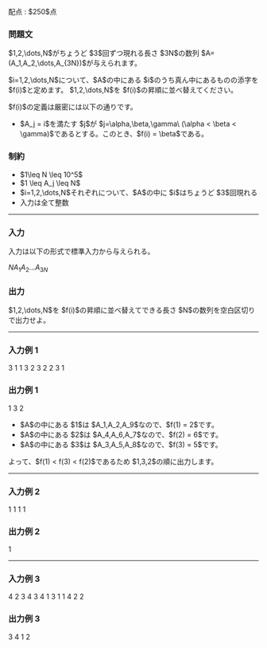 
<div>

<span>

<span>

<p>
配点 : $250$点
</p>

<div>

<section>

### **問題文**

<p>
$1,2,\dots,N$がちょうど $3$回ずつ現れる長さ $3N$の数列 $A=(A_1,A_2,\dots,A_{3N})$が与えられます。
</p>

<p>
$i=1,2,\dots,N$について、$A$の中にある $i$のうち真ん中にあるものの添字を $f(i)$と定めます。
$1,2,\dots,N$を $f(i)$の昇順に並べ替えてください。
</p>

<p>
$f(i)$の定義は厳密には以下の通りです。
</p>

<ul>

<li>
$A_j = i$を満たす $j$が $j=\alpha,\beta,\gamma\ (\alpha < \beta < \gamma)$であるとする。このとき、$f(i) = \beta$である。
</li>

</ul>

</section>

</div>

<div>

<section>

### **制約**

<ul>

<li>
$1\leq N \leq 10^5$
</li>

<li>
$1 \leq A_j \leq N$
</li>

<li>
$i=1,2,\dots,N$それぞれについて、$A$の中に $i$はちょうど $3$回現れる
</li>

<li>
入力は全て整数
</li>

</ul>

</section>

</div>

---

<div>

<div>

<section>

### **入力**

<p>
入力は以下の形式で標準入力から与えられる。
</p>

<div>

$N$$A_1$$A_2$$\dots$$A_{3N}$
</div>

</section>

</div>

<div>

<section>

### **出力**

<p>
$1,2,\dots,N$を $f(i)$の昇順に並べ替えてできる長さ $N$の数列を空白区切りで出力せよ。
</p>

</section>

</div>

</div>

---

<div>

<section>

### **入力例 1**

<div>

3
1 1 3 2 3 2 2 3 1

</div>

</section>

</div>

<div>

<section>

### **出力例 1**

<div>

1 3 2

</div>

<ul>

<li>
$A$の中にある $1$は $A_1,A_2,A_9$なので、$f(1) = 2$です。
</li>

<li>
$A$の中にある $2$は $A_4,A_6,A_7$なので、$f(2) = 6$です。
</li>

<li>
$A$の中にある $3$は $A_3,A_5,A_8$なので、$f(3) = 5$です。
</li>

</ul>

<p>
よって、$f(1) < f(3) < f(2)$であるため $1,3,2$の順に出力します。
</p>

</section>

</div>

---

<div>

<section>

### **入力例 2**

<div>

1
1 1 1

</div>

</section>

</div>

<div>

<section>

### **出力例 2**

<div>

1

</div>

</section>

</div>

---

<div>

<section>

### **入力例 3**

<div>

4
2 3 4 3 4 1 3 1 1 4 2 2

</div>

</section>

</div>

<div>

<section>

### **出力例 3**

<div>

3 4 1 2

</div>

</section>

</div>

</span>

</span>

</div>
